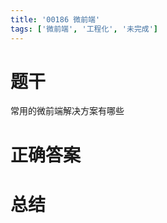 ```yaml
---
title: '00186 微前端'
tags: ['微前端', '工程化', '未完成']
---
```


# 题干

常用的微前端解决方案有哪些

# 正确答案



# 总结



<script>
  function func() {

  }
  
</script>